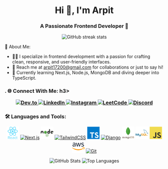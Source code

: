 <h1 align="center">Hi 👋, I'm Arpit</h1> <h3 align="center">A Passionate Frontend Developer 🚀</h3> <p align="center"> <img src="https://github-readme-streak-stats.herokuapp.com/?user=arrpitgupta&theme=black-ice&hide_border=true&stroke=0000&background=0a0c10" alt="GitHub streak stats"> </p>



🌟 About Me:
- 👨‍💻 I specialize in frontend development with a passion for crafting clean, responsive, and user-friendly interfaces.
- 📧 Reach me at arpit17200@gmail.com for collaborations or just to say hi!
- 🌱 Currently learning Next.js, Node.js, MongoDB and diving deeper into TypeScript.




<h3 align="left">.
🌐 Connect With Me:
h3>
<p align="center"> <a href="https://dev.to/arrpitgupta" target="_blank"> <img src="https://img.shields.io/badge/Dev.to-0A0A0A?style=for-the-badge&logo=dev.to&logoColor=white" alt="Dev.to"> </a> <a href="https://linkedin.com/in/arpit-gupta-0a75a2227" target="_blank"> <img src="https://img.shields.io/badge/LinkedIn-0077B5?style=for-the-badge&logo=linkedin&logoColor=white" alt="LinkedIn"> </a> <a href="https://instagram.com/iam_arrrpit" target="_blank"> <img src="https://img.shields.io/badge/Instagram-E4405F?style=for-the-badge&logo=instagram&logoColor=white" alt="Instagram"> </a> <a href="https://www.leetcode.com/arpit17200" target="_blank"> <img src="https://img.shields.io/badge/LeetCode-FFA116?style=for-the-badge&logo=leetcode&logoColor=white" alt="LeetCode"> </a> <a href="https://discord.gg/tBesFp8BNN" target="_blank"> <img src="https://img.shields.io/badge/Discord-5865F2?style=for-the-badge&logo=discord&logoColor=white" alt="Discord"> </a> </p>

<h3 align="left">🛠️ Languages and Tools:</h3>
<p align="center"> <a href="https://reactjs.org/" target="_blank"><img src="https://raw.githubusercontent.com/devicons/devicon/master/icons/react/react-original-wordmark.svg" alt="React" width="40" height="40"/></a> <a href="https://nextjs.org/" target="_blank"><img src="https://cdn.worldvectorlogo.com/logos/nextjs-2.svg" alt="Next.js" width="40" height="40"/></a> <a href="https://nodejs.org/" target="_blank"><img src="https://raw.githubusercontent.com/devicons/devicon/master/icons/nodejs/nodejs-original-wordmark.svg" alt="Node.js" width="40" height="40"/></a> <a href="https://tailwindcss.com/" target="_blank"><img src="https://www.vectorlogo.zone/logos/tailwindcss/tailwindcss-icon.svg" alt="TailwindCSS" width="40" height="40"/></a> <a href="https://www.typescriptlang.org/" target="_blank"><img src="https://raw.githubusercontent.com/devicons/devicon/master/icons/typescript/typescript-original.svg" alt="TypeScript" width="40" height="40"/></a> <a href="https://www.djangoproject.com/" target="_blank"><img src="https://cdn.worldvectorlogo.com/logos/django.svg" alt="Django" width="40" height="40"/></a> <a href="https://www.mongodb.com/" target="_blank"><img src="https://raw.githubusercontent.com/devicons/devicon/master/icons/mongodb/mongodb-original-wordmark.svg" alt="MongoDB" width="40" height="40"/></a> <a href="https://www.mysql.com/" target="_blank"><img src="https://raw.githubusercontent.com/devicons/devicon/master/icons/mysql/mysql-original-wordmark.svg" alt="MySQL" width="40" height="40"/></a> <a href="https://developer.mozilla.org/en-US/docs/Web/JavaScript" target="_blank"><img src="https://raw.githubusercontent.com/devicons/devicon/master/icons/javascript/javascript-original.svg" alt="JavaScript" width="40" height="40"/></a> <a href="https://aws.amazon.com" target="_blank"><img src="https://raw.githubusercontent.com/devicons/devicon/master/icons/amazonwebservices/amazonwebservices-original-wordmark.svg" alt="AWS" width="40" height="40"/></a> <a href="https://git-scm.com/" target="_blank"><img src="https://www.vectorlogo.zone/logos/git-scm/git-scm-icon.svg" alt="Git" width="40" height="40"/></a> </p>

<p align="center"> <img src="https://github-readme-stats.vercel.app/api?username=arrpitgupta&theme=dark&hide_border=false&include_all_commits=false&count_private=true" alt="GitHub Stats" width="48%"> <img src="https://github-readme-stats.vercel.app/api/top-langs/?username=arrpitgupta&theme=dark&hide_border=false&include_all_commits=false&count_private=false&layout=compact" alt="Top Languages" width="48%"> </p>




